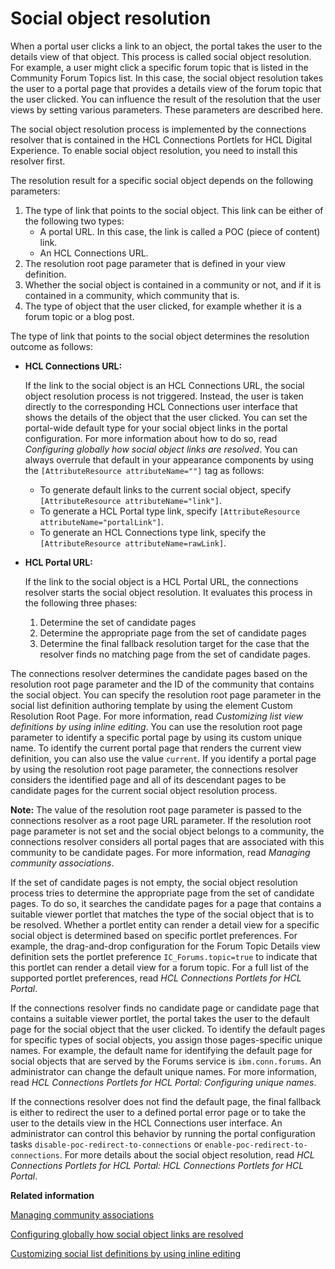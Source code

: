 # Social object resolution

When a portal user clicks a link to an object, the portal takes the user to the details view of that object. This process is called social object resolution. For example, a user might click a specific forum topic that is listed in the Community Forum Topics list. In this case, the social object resolution takes the user to a portal page that provides a details view of the forum topic that the user clicked. You can influence the result of the resolution that the user views by setting various parameters. These parameters are described here.

The social object resolution process is implemented by the connections resolver that is contained in the HCL Connections Portlets for HCL Digital Experience. To enable social object resolution, you need to install this resolver first.

The resolution result for a specific social object depends on the following parameters:

1.  The type of link that points to the social object. This link can be either of the following two types:
    -   A portal URL. In this case, the link is called a POC \(piece of content\) link.
    -   An HCL Connections URL.
2.  The resolution root page parameter that is defined in your view definition.
3.  Whether the social object is contained in a community or not, and if it is contained in a community, which community that is.
4.  The type of object that the user clicked, for example whether it is a forum topic or a blog post.

The type of link that points to the social object determines the resolution outcome as follows:

-   **HCL Connections URL:**

    If the link to the social object is an HCL Connections URL, the social object resolution process is not triggered. Instead, the user is taken directly to the corresponding HCL Connections user interface that shows the details of the object that the user clicked. You can set the portal-wide default type for your social object links in the portal configuration. For more information about how to do so, read *Configuring globally how social object links are resolved*. You can always overrule that default in your appearance components by using the `[AttributeResource attributeName=""]` tag as follows:

    -   To generate default links to the current social object, specify `[AttributeResource attributeName="link"]`.
    -   To generate a HCL Portal type link, specify `[AttributeResource attributeName="portalLink"]`.
    -   To generate an HCL Connections type link, specify the `[AttributeResource attributeName=rawLink]`.
-   **HCL Portal URL:**

    If the link to the social object is a HCL Portal URL, the connections resolver starts the social object resolution. It evaluates this process in the following three phases:

    1.  Determine the set of candidate pages
    2.  Determine the appropriate page from the set of candidate pages
    3.  Determine the final fallback resolution target for the case that the resolver finds no matching page from the set of candidate pages.

The connections resolver determines the candidate pages based on the resolution root page parameter and the ID of the community that contains the social object. You can specify the resolution root page parameter in the social list definition authoring template by using the element Custom Resolution Root Page. For more information, read *Customizing list view definitions by using inline editing*. You can use the resolution root page parameter to identify a specific portal page by using its custom unique name. To identify the current portal page that renders the current view definition, you can also use the value `current`. If you identify a portal page by using the resolution root page parameter, the connections resolver considers the identified page and all of its descendant pages to be candidate pages for the current social object resolution process.

**Note:** The value of the resolution root page parameter is passed to the connections resolver as a root page URL parameter. If the resolution root page parameter is not set and the social object belongs to a community, the connections resolver considers all portal pages that are associated with this community to be candidate pages. For more information, read *Managing community associations*.

If the set of candidate pages is not empty, the social object resolution process tries to determine the appropriate page from the set of candidate pages. To do so, it searches the candidate pages for a page that contains a suitable viewer portlet that matches the type of the social object that is to be resolved. Whether a portlet entity can render a detail view for a specific social object is determined based on specific portlet preferences. For example, the drag-and-drop configuration for the Forum Topic Details view definition sets the portlet preference `IC_Forums.topic=true` to indicate that this portlet can render a detail view for a forum topic. For a full list of the supported portlet preferences, read *HCL Connections Portlets for HCL Portal*.

If the connections resolver finds no candidate page or candidate page that contains a suitable viewer portlet, the portal takes the user to the default page for the social object that the user clicked. To identify the default pages for specific types of social objects, you assign those pages-specific unique names. For example, the default name for identifying the default page for social objects that are served by the Forums service is `ibm.conn.forums`. An administrator can change the default unique names. For more information, read *HCL Connections Portlets for HCL Portal: Configuring unique names*.

If the connections resolver does not find the default page, the final fallback is either to redirect the user to a defined portal error page or to take the user to the details view in the HCL Connections user interface. An administrator can control this behavior by running the portal configuration tasks `disable-poc-redirect-to-connections` or `enable-poc-redirect-to-connections`. For more details about the social object resolution, read *HCL Connections Portlets for HCL Portal: HCL Connections Portlets for HCL Portal*.


**Related information**  


[Managing community associations](../admin-system/commpages_create_mapping.md)

[Configuring globally how social object links are resolved](../social/soc_rendr_cfg_reslv_links.md)

[Customizing social list definitions by using inline editing](../social/soc_rendr_cust_socl_list.md)

